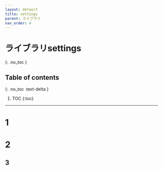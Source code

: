 ```yaml
---
layout: default
title: settings
parent: ライブラリ
nav_order: 4
---
```


# ライブラリsettings
{: .no_toc }

## Table of contents
{: .no_toc .text-delta }

1. TOC
{:toc}

---

# 1

# 2

## 3